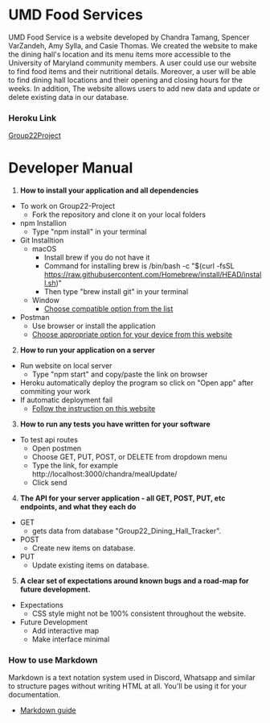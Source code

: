 # UMD Food Services
UMD Food Service is a website developed by Chandra Tamang, Spencer VarZandeh, Amy Sylla, and Casie Thomas. We created the website to make the dining hall's location and its menu items more accessible to the University of Maryland community members. A user could use our website to find food items and their nutritional details. Moreover, a user will be able to find dining hall locations and their opening and closing hours for the weeks. In addition, The website allows users to add new data and update or delete existing data in our database.

### Heroku Link
[Group22Project](https://group22-foodservices.herokuapp.com/)

# Developer Manual
1. **How to install your application and all dependencies**
  - To work on Group22-Project
    - Fork the repository and clone it on your local folders
  - npm Installion
    - Type "npm install" in your terminal
  - Git Installtion
    - macOS
      - Install brew if you do not have it
      - Command for installing brew is /bin/bash -c "$(curl -fsSL https://raw.githubusercontent.com/Homebrew/install/HEAD/install.sh)"
      - Then type "brew install git" in your terminal
    - Window
      - [Choose compatible option from the list](https://git-scm.com/download/win)
  - Postman
    - Use browser or install the application
    - [Choose appropriate option for your device from this website](https://www.postman.com/downloads/)
2. **How to run your application on a server**
  - Run website on local server
    - Type "npm start" and copy/paste the link on browser
  - Heroku automatically deploy the program so click on "Open app" after commiting your work
  - If automatic deployment fail
    - [Follow the instruction on this website](https://devcenter.heroku.com/articles/heroku-cli)
3. **How to run any tests you have written for your software**
  - To test api routes
    - Open postmen
    - Choose GET, PUT, POST, or DELETE from dropdown menu
    - Type the link, for example http://localhost:3000/chandra/mealUpdate/
    - Click send
4. **The API for your server application - all GET, POST, PUT, etc endpoints, and what they each do**
  - GET
    - gets data from database "Group22_Dining_Hall_Tracker".
  - POST
    - Create new items on database.
  - PUT
    - Update existing items on database.
5. **A clear set of expectations around known bugs and a road-map for future development.**
  - Expectations
    - CSS style might not be 100% consistent throughout the website.
  - Future Development
    - Add interactive map
    - Make interface minimal

### How to use Markdown
Markdown is a text notation system used in Discord, Whatsapp and similar to structure pages without writing HTML at all. You'll be using it for your documentation.
* [Markdown guide](https://www.markdownguide.org/cheat-sheet/)
